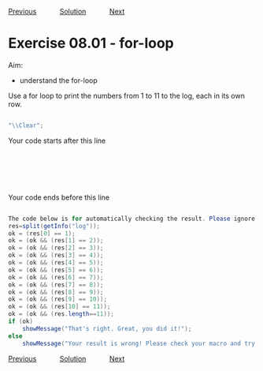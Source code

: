 [Previous](./ex07-02.md) &nbsp;&nbsp;&nbsp;&nbsp;&nbsp;&nbsp;&nbsp;&nbsp;&nbsp;&nbsp;     [Solution](../ans/ans08-01.md) &nbsp;&nbsp;&nbsp;&nbsp;&nbsp;&nbsp;&nbsp;&nbsp;&nbsp;&nbsp; [Next](./ex08-02.md)
# Exercise 08.01 - for-loop

Aim: 
- understand the for-loop

Use a for loop to print the numbers from 1 to 11 to the log, each in its own row. 
```java

"\\Clear";

```
Your code starts after this line 
```java







```

Your code ends before this line 
```java

The code below is for automatically checking the result. Please ignore it! 
res=split(getInfo("log"));
ok = (res[0] == 1);
ok = (ok && (res[1] == 2));
ok = (ok && (res[2] == 3));
ok = (ok && (res[3] == 4));
ok = (ok && (res[4] == 5));
ok = (ok && (res[5] == 6));
ok = (ok && (res[6] == 7));
ok = (ok && (res[7] == 8));
ok = (ok && (res[8] == 9));
ok = (ok && (res[9] == 10));
ok = (ok && (res[10] == 11));
ok = (ok && (res.length==11));
if (ok)
	showMessage("That's right. Great, you did it!");
else 
	showMessage("Your result is wrong! Please check your macro and try again!");
```

[Previous](./ex07-02.md) &nbsp;&nbsp;&nbsp;&nbsp;&nbsp;&nbsp;&nbsp;&nbsp;&nbsp;&nbsp;     [Solution](../ans/ans08-01.md) &nbsp;&nbsp;&nbsp;&nbsp;&nbsp;&nbsp;&nbsp;&nbsp;&nbsp;&nbsp; [Next](./ex08-02.md)
